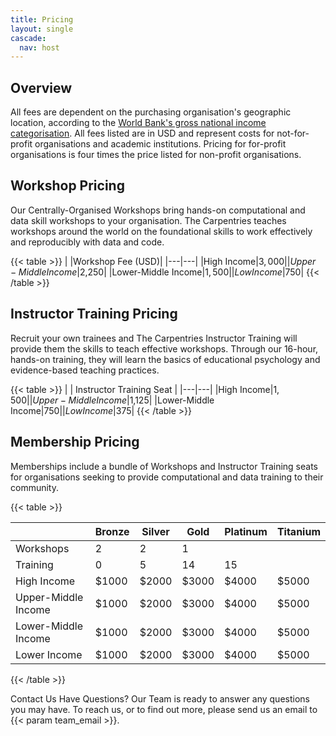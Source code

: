 ```yaml
---
title: Pricing
layout: single
cascade:
  nav: host
---
```


## Overview

All fees are dependent on the purchasing organisation's geographic location, according to the [World Bank's gross national income categorisation](https://datahelpdesk.worldbank.org/knowledgebase/articles/906519-world-bank-country-and-lending-groups). All fees listed are in USD and represent costs for not-for-profit organisations and academic institutions. Pricing for for-profit organisations is four times the price listed for non-profit organisations.

## Workshop Pricing

Our Centrally-Organised Workshops bring hands-on computational and data skill workshops to your organisation. The Carpentries teaches workshops around the world on the foundational skills to work effectively and reproducibly with data and code.


{{< table >}}
| |Workshop Fee (USD)|
|---|---|
|High Income|$3,000|
|Upper-Middle Income|$2,250|
|Lower-Middle Income|$1,500|
|Low Income|$750|
{{< /table >}}

## Instructor Training Pricing

Recruit your own trainees and The Carpentries Instructor Training will provide them the skills to teach effective workshops. Through our 16-hour, hands-on training, they will learn the basics of educational psychology and evidence-based teaching practices.

{{< table >}}
| | Instructor Training Seat |
|---|---|
|High Income|$1,500|
|Upper-Middle Income|$1,125|
|Lower-Middle Income|$750|
|Low Income|$375|
{{< /table >}}

## Membership Pricing

Memberships include a bundle of Workshops and Instructor Training seats for organisations seeking to provide computational and data training to their community.

{{< table >}}

|         | Bronze | Silver | Gold | Platinum | Titanium |
|---      |--------|--------|------| ---------| -------- |
|Workshops| 2      | 2      | 1    |          |          |
|Training | 0      | 5      | 14   |15        |          |
|High Income| $1000 | $2000  | $3000  | $4000    |   $5000   |
|Upper-Middle Income | $1000 | $2000  | $3000  | $4000    |   $5000   |
|Lower-Middle Income | $1000 | $2000  | $3000  | $4000    |   $5000   |
|Lower Income | $1000 | $2000  | $3000  | $4000    |   $5000   |
{{< /table >}}

Contact Us
Have Questions? Our Team is ready to answer any questions you may have. To reach us, or to find out more, please send us an email to {{< param team_email >}}.